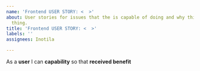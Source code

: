 ```yaml
---
name: 'Frontend USER STORY: <  >'
about: User stories for issues that the is capable of doing and why this is a good
  thing.
title: 'Frontend USER STORY: <  >'
labels: ''
assignees: Inotila

---
```


As a **user** I can **capability** so that **received benefit**

